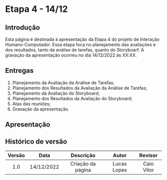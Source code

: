 # Etapa 4 - 14/12

## Introdução
Esta página é destinada à apresentação da Etapa 4 do projeto de Interação Humano-Computador. Essa etapa foca no planejamento das avaliações e dos resultados, tanto da análise de tarefas, quanto do Storyboarf. A gravação da apresentação ocorreu no dia 14/12/2022 às XX:XX.

## Entregas
<ol>
    <li>Planejamento da Avaliação da Análise de Tarefas;</li>
    <li>Planejamento dos Resultados da Avaliação da Análise de Tarefas;</li>
    <li>Planejamento da Avaliação do Storyboard;</li>
    <li>Planejamento dos Resultados da Avaliação do Storyboard;</li>
    <li>Atas das reuniões;</li>
    <li>Gravação da apresentação.</li>
</ol>

## Apresentação


## Histórico de versão
| Versão | Data | Descrição | Autor | Revisor |
| :----: | :--: | :-------: | :---: | :-----: |
| 1.0 | 14/12/2022 | Criação da página | Lucas Lopes | Caio Vitor |
